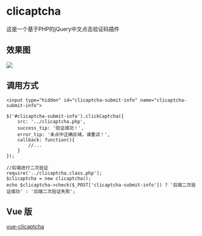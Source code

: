 # clicaptcha
这是一个基于PHP的jQuery中文点击验证码插件

## 效果图
![](http://ww1.sinaimg.cn/large/60c18c1cgw1f1h52b5qzzj20bd09vjtf.jpg)

## 调用方式
```
<input type="hidden" id="clicaptcha-submit-info" name="clicaptcha-submit-info">
```
```
$('#clicaptcha-submit-info').clickCaptcha({
    src: '../clicaptcha.php',
	success_tip: '验证成功！',
	error_tip: '未点中正确区域，请重试！',
	callback: function(){
		//...
	}
});
```
```
//后端进行二次验证
require('../clicaptcha.class.php');
$clicaptcha = new clicaptcha();
echo $clicaptcha->check($_POST['clicaptcha-submit-info']) ? '后端二次验证成功' : '后端二次验证失败';
```

## Vue 版
[vue-clicaptcha](https://github.com/hooray/vue-clicaptcha)